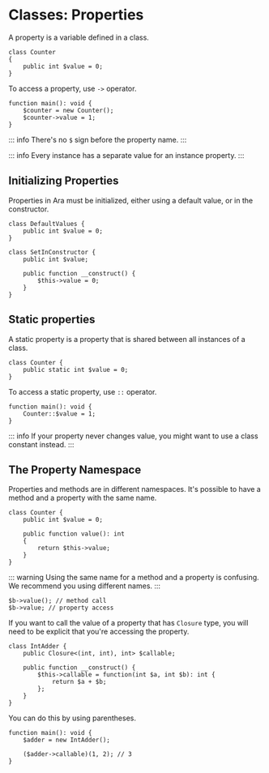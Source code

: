 # Classes: Properties

A property is a variable defined in a class.

```
class Counter
{
    public int $value = 0;
}
```

To access a property, use `->` operator.

```
function main(): void {
    $counter = new Counter();
    $counter->value = 1;
}
```

::: info
There's no `$` sign before the property name.
:::

::: info
Every instance has a separate value for an instance property.
:::


## Initializing Properties

Properties in Ara must be initialized, either using a default value, or in the constructor.

```
class DefaultValues {
    public int $value = 0;
}

class SetInConstructor {
    public int $value;

    public function __construct() {
        $this->value = 0;
    }
}
```

## Static properties

A static property is a property that is shared between all instances of a class.

```
class Counter {
    public static int $value = 0;
}
```

To access a static property, use `::` operator.

```
function main(): void {
    Counter::$value = 1;
}
```

::: info
If your property never changes value, you might want to use a class constant instead.
:::

## The Property Namespace

Properties and methods are in different namespaces. It's possible to have a method and a property with the same name.

```
class Counter {
    public int $value = 0;

    public function value(): int
    {
        return $this->value;
    }
}
```

::: warning
Using the same name for a method and a property is confusing. We recommend you using different names.
:::

```
$b->value(); // method call
$b->value; // property access
```

If you want to call the value of a property that has `Closure` type, you will need to be explicit that you're accessing the property.

```
class IntAdder {
    public Closure<(int, int), int> $callable;

    public function __construct() {
        $this->callable = function(int $a, int $b): int {
            return $a + $b;
        };
    }
}
```

You can do this by using parentheses.

```
function main(): void {
    $adder = new IntAdder();

    ($adder->callable)(1, 2); // 3
}
```
